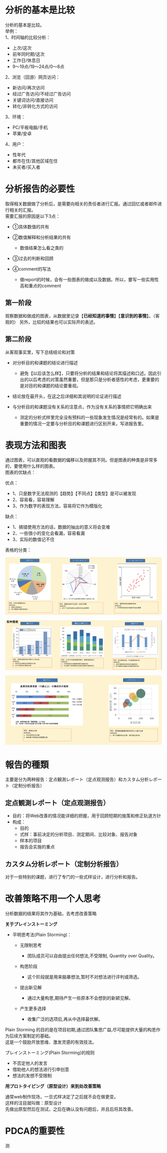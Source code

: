 #  分析的基本是比较

<p>
分析的基本是比较。<br>
举例：<br>
1、时间轴的比较分析：<br>

- 上次/这次
- 前年同时期/这次
- 工作日/休息日
- 9～19点/19～24点/0～8点

2、浏览（回游）网页访问：<br>

- 新访问/再次访问
- 经过广告访问/不经过广告访问
- 关键词访问/直接访问
- 转化/非转化方式的访问

3、环境：<br>

- PC/平板电脑/手机
- 苹果/安卓

4、用户：

- 性年代
- 都市在住/其他区域在住
- 未买者/买入者           

</p>

# 分析报告的必要性
<p>
取得相关数据做了分析后，是需要向相关的责任者进行汇报。通过回忆或者邮件进行相关的汇报。<br>
需要汇报的原因是以下3点：

- ①具体数值的共有
- ②数值解释和分析结果的共有
  
  - 数值结果怎么看之类的

- ③过去的判断和回顾
- ④comment的写法

  - 做report的时候，会有一些图表的做成以及数据。所以，要写一些实用性高和重点的comment

</p>

## 第一阶段

<p>

观察数据和做成的图表，从数据里记录【**已经知道的事情**】【**意识到的事情**】。（客观的）
另外，比较的结果也可以实际开的表述。
</p>

## 第二阶段

<p>
从客观事实里，写下总结结论和对策<br>

- 对分析目的和课题的结论进行描述
  
   - 避免【以后该怎么样】，只要将分析的结果和结论将其描述和口述。因此引出的以后考虑的对策虽然重要，但是那只是分析者感性的考虑，更重要的是对目的和课题的结论要重视。

- 结论放在最开头，在这之后详细和其说明的论证进行描述
- 与分析目的和课题没有关系的注意点，作为没有关系的事情把它明确出来
  
  -  测定的分析式样里完全没有预料的一些现象发生情况是经常有的。如果是重要的情况一定要与分析目的和课题进行区别开来，写进报告里。
  
</p>


# 表现方法和图表

<p>
通过图表，可以直观的看数据的偏移以及把握其不同。但是图表的种类是非常多的，要使用什么样的图表。<br>
图表的优缺点：<br>

优点：<br>

 - 1、只是数字无法观测的【趋势】【不同点】【类型】是可以被发现
 - 2、容易看，容易理解
 - 3、作为数字的表现方法，容易将它作为模版化

缺点：<br>
 
 - 1、搞错使用方法的话，数据的抽出的意义将会变难
 - 2、一些很小的变化会看漏，容易看漏
 - 3、实际的数值记不住

</p>

<p>
表格的分类：<br>


![picture_graph1](https://github.com/Seankharisma/Data_Analysis_Project/blob/master/Web%20analyst/Web%E8%A7%A3%E6%9E%90/picture/picture_graph1.png)

![picture_graph2](https://github.com/Seankharisma/Data_Analysis_Project/blob/master/Web%20analyst/Web%E8%A7%A3%E6%9E%90/picture/picture_graph2.png)

![picture_graph3](https://github.com/Seankharisma/Data_Analysis_Project/blob/master/Web%20analyst/Web%E8%A7%A3%E6%9E%90/picture/picture_graph3.png)

</p>

# 報告的種類
<p>
主要是分为两种报告：定点観測レポート（定点观测报告）和カスタム分析レポート（定制分析报告）
</p>

## 定点観測レポート（定点观测报告）
<p>

 - 目的：将Web改善的情况能详细的把握，用于回顾短期的施策和修正轨道方针
 - 构成：
    - 目的  
    - 式样：事前决定的分析项目、测定期间、比较对象、报告对象
    - 样本的项目
    - 报告会实施的重点

</p>

## カスタム分析レポート（定制分析报告）
<p>
对于一些特别的课题，进行了专门的一些式样设计，进行分析和报告。
</p>

# 改善策略不用一个人思考

<p>分析数据的结果将其作为基础，去考虑改善策略</p>

<p>

**关于プレインストーミング**  <br>

 
 - 平明思考法(Plain Storming)： 
 
   - 无限制思考
     - 团队成员可以自由提出任何想法,不受限制, Quantity over Quality。

   - 构思阶段
     - 这个阶段就是用来脑暴想法,暂时不对想法进行评判或筛选。

   - 提出新见解
     - 通过大量构思,期待产生一些原本不会想到的新颖见解。

   - 产生更多选择
     - 收集广泛的选项后,再从中选择最优解。
 
 Plain Storming 的目的是在项目初期,通过团队集思广益,尽可能提供大量的构思作为后续方案制定的基础。<br>
这是一个鼓励开放思维、激发灵感的有效技法。
</p>
<p>
プレインストーミング(Plain Storming)的规则<br>

 - 不否定他人的发言
 - 借助他人的想法进行引申创意
 - 想法的发想不受限制
 
</p>

<p>

**用プロトタイピング（原型设计）来到处改善策略** <br>

通常web制作现场，一旦式样决定了之后就不会在做更变。<br>
这样的注目就叫做：原型设计<br>
先做出原型然后在测试，之后在确认没有问题后，并且后将其改善。

</p>

# PDCA的重要性
测
